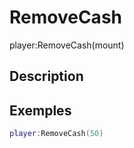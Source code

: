 # RemoveCash
player:RemoveCash(mount)

## Description

## Exemples

```lua
player:RemoveCash(50)
```
